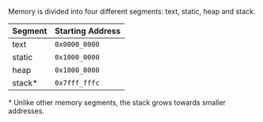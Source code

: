 Memory is divided into four different segments: text, static, heap and stack. 

| Segment | Starting Address |
| ------- | ---------------- |
| text    | `0x0000_0000`    |
| static  | `0x1000_0000`    |
| heap    | `0x1000_8000`    |
| stack*  | `0x7fff_fffc`    |

\* Unlike other memory segments, the stack grows towards smaller addresses.